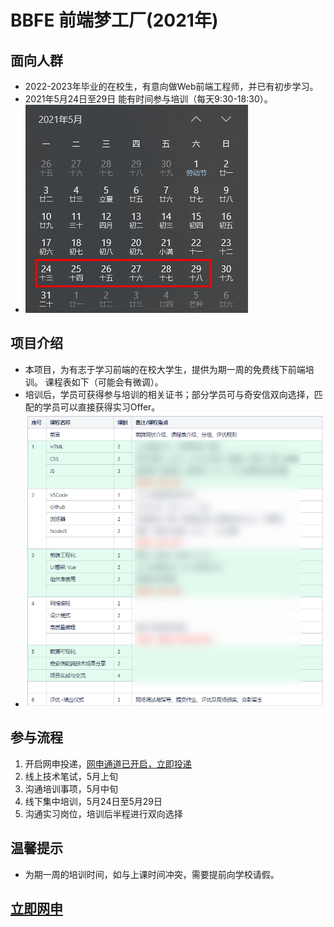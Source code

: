 
# BBFE 前端梦工厂(2021年)

## 面向人群
- 2022-2023年毕业的在校生，有意向做Web前端工程师，并已有初步学习。
- 2021年5月24日至29日 能有时间参与培训（每天9:30-18:30）。
- ![培训日历](/src/assets/calendar.jpg)

## 项目介绍
- 本项目，为有志于学习前端的在校大学生，提供为期一周的免费线下前端培训。 课程表如下（可能会有微调）。
- 培训后，学员可获得参与培训的相关证书；部分学员可与奇安信双向选择，匹配的学员可以直接获得实习Offer。
- ![课程安排](/src/assets/camp-plan.png)

## 参与流程
1.  开启网申投递，[网申通道已开启，立即投递](https://www.nowcoder.com/job/12933?jobIds=54846)
2.  线上技术笔试，5月上旬
3.  沟通培训事项，5月中旬
4.  线下集中培训，5月24日至5月29日
5.  沟通实习岗位，培训后半程进行双向选择

## 温馨提示
- 为期一周的培训时间，如与上课时间冲突，需要提前向学校请假。

## [立即网申](https://www.nowcoder.com/job/12933?jobIds=54846)
